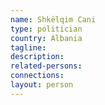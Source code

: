```yaml
---
name: Shkëlqim Cani
type: politician
country: Albania
tagline:
description:
related-persons:
connections:
layout: person
---
```

